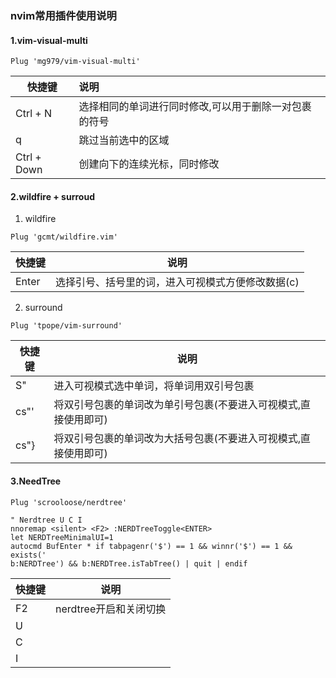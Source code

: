 ### nvim常用插件使用说明
#### 1.vim-visual-multi
```vim
Plug 'mg979/vim-visual-multi'
```

| 快捷键        | 说明                                                     |
| ------------- | :------------------------------------------------------- |
| Ctrl + N      | 选择相同的单词进行同时修改,可以用于删除一对包裹的符号    |
| q             | 跳过当前选中的区域                                       |
| Ctrl + Down   | 创建向下的连续光标，同时修改                             |

#### 2.wildfire + surroud
1. wildfire
```vim
Plug 'gcmt/wildfire.vim'
```


| 快捷键 | 说明                                              |
|--------|---------------------------------------------------|
| Enter  | 选择引号、括号里的词，进入可视模式方便修改数据(c) |

2. surround
```vim
Plug 'tpope/vim-surround'
```

| 快捷键 | 说明                                                            |
|--------|-----------------------------------------------------------------|
| S"     | 进入可视模式选中单词，将单词用双引号包裹                        |
| cs"'   | 将双引号包裹的单词改为单引号包裹(不要进入可视模式,直接使用即可) |
| cs"}   | 将双引号包裹的单词改为大括号包裹(不要进入可视模式,直接使用即可) |

#### 3.NeedTree
```vim
Plug 'scrooloose/nerdtree'

" Nerdtree U C I
nnoremap <silent> <F2> :NERDTreeToggle<ENTER>
let NERDTreeMinimalUI=1
autocmd BufEnter * if tabpagenr('$') == 1 && winnr('$') == 1 && exists('
b:NERDTree') && b:NERDTree.isTabTree() | quit | endif
```


| 快捷键 | 说明                   |
|--------|------------------------|
| F2     | nerdtree开启和关闭切换 |
| U      |                        |
| C      |                        |
| I      |                        |


